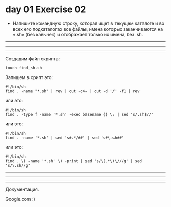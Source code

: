 # day 01 Exercise 02

- Напишите командную строку, которая ищет в текущем каталоге и во всех его подкаталогах все файлы, имена которых заканчиваются на «.sh» (без кавычек) и отображает только их имена, без .sh.


---
---
---


Создадим файл скрипта:

    touch find_sh.sh



Запишем в срипт это:
```
#!/bin/sh
find . -name "*.sh" | rev | cut -c4- | cut -d '/' -f1 | rev
```



или это:
```
#!/bin/sh
find . -type f -name '*.sh' -exec basename {} \; | sed 's/.sh$//'
```




или это:
```
#!/bin/sh
find . -name '*.sh' | sed 's#.*/##' | sed 's#\.sh##'
```



или это:
```
#!/bin/sh
find . \( -name '*.sh' \) -print | sed 's/\(.*\)\///g' | sed 's/\.sh//g'
```



---
---
---

Документация.

Google.com :)